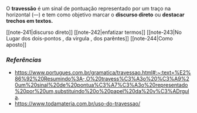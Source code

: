 
O **travessão** é um sinal de pontuação representado por um traço na horizontal (—) e tem como objetivo marcar o **discurso direto** ou **destacar trechos em textos.**

[[note-241|discurso direto]]
[[note-242|enfatizar termos]]
[[note-243|No Lugar dos dois-pontos , da virgula , dos parêntes]]
[[note-244|Como aposto]]

### *Referências*
- https://www.portugues.com.br/gramatica/travessao.html#:~:text=%E2%86%92%20Resumindo%3A-,O%20travess%C3%A3o%20%C3%A9%20um%20sinal%20de%20pontua%C3%A7%C3%A3o%20representado%20por%20um,substituindo%20o%20papel%20da%20v%C3%ADrgula.
- https://www.todamateria.com.br/uso-do-travessao/

